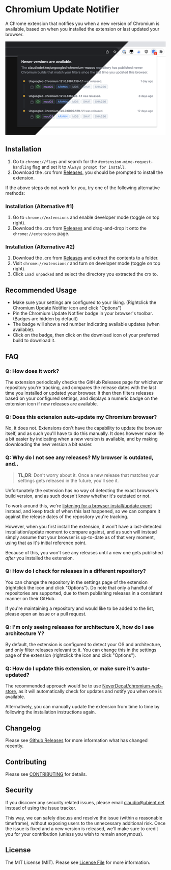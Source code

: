 # Chromium Update Notifier

A Chrome extension that notifies you when a new version of Chromium is available,
based on when you installed the extension or last updated your browser.

![Chromium Update Notifier](.github/hero.png)

## Installation

1. Go to `chrome://flags` and search for the `#extension-mime-request-handling` flag and set it to `Always prompt for install`.
2. Download the .crx from [Releases](https://github.com/claudiodekker/chromium-update-notifier/releases), you should be prompted to install the extension. 

If the above steps do not work for you, try one of the following alternative methods:

### Installation (Alternative #1)
1. Go to `chrome://extensions` and enable developer mode (toggle on top right).
2. Download the .crx from [Releases](https://github.com/claudiodekker/chromium-update-notifier/releases) and drag-and-drop it onto the `chrome://extensions` page.

### Installation (Alternative #2)
1. Download the .crx from [Releases](https://github.com/claudiodekker/chromium-update-notifier/releases) and extract the contents to a folder.
2. Visit `chrome://extensions/` and turn on developer mode (toggle on top right).
3. Click `Load unpacked` and select the directory you extracted the crx to.

## Recommended Usage

- Make sure your settings are configured to your liking. (Rightclick the Chromium Update Notifier icon and click "Options")
- Pin the Chromium Update Notifier badge in your browser's toolbar. (Badges are hidden by default)
- The badge will show a red number indicating available updates (when available).
- Click on the badge, then click on the download icon of your preferred build to download it.

## FAQ

### Q: How does it work?

The extension periodically checks the GitHub Releases page for whichever repository you're tracking, and compares the release dates with the last time you installed or updated your browser.
It then then filters releases based on your configured settings, and displays a numeric badge on the extension icon if new releases are available.

### Q: Does this extension auto-update my Chromium browser?

No, it does not. Extensions don't have the capability to update the browser itself, and as such you'll have to do this manually.
It does however make life a bit easier by indicating when a new version is available, and by making downloading the new version a bit easier.

### Q: Why do I not see any releases? My browser is outdated, and..

> **TL;DR**: Don't worry about it. Once a new release that matches your settings gets released in the future, you'll see it.

Unfortunately the extension has no way of detecting the exact browser's build version, and as such doesn't know whether it's outdated or not.

To work around this, we're [listening for a browser install/update event](https://developer.chrome.com/docs/extensions/reference/api/runtime#event-onInstalled) instead,
and keep track of when this last happened, so we can compare it against the release dates of the repository you're tracking.

However, when you first install the extension, it won't have a last-detected installation/update moment to compare against,
and as such will instead simply assume that your browser is up-to-date as of that very moment, using that as it's initial reference point. 

Because of this, you won't see any releases until a new one gets published _after_ you installed the extension.

### Q: How do I check for releases in a different repository?

You can change the repository in the settings page of the extension (rightclick the icon and click "Options").
Do note that only a handful of repositories are supported, due to them publishing releases in a consistent manner on their GitHub.

If you're maintaining a repository and would like to be added to the list, please open an issue or a pull request.

### Q: I'm only seeing releases for architecture X, how do I see architecture Y?

By default, the extension is configured to detect your OS and architecture, and only filter releases relevant to it.
You can change this in the settings page of the extension (rightclick the icon and click "Options").

### Q: How do I update this extension, or make sure it's auto-updated?

The recommended approach would be to use [NeverDecaf/chromium-web-store](https://github.com/NeverDecaf/chromium-web-store), as it will automatically check for updates and notify you when one is available.

Alternatively, you can manually update the extension from time to time by following the installation instructions again.

## Changelog

Please see [Github Releases](https://github.com/claudiodekker/chromium-update-notifier/releases) for more information what has changed recently.

## Contributing

Please see [CONTRIBUTING](CONTRIBUTING.md) for details.

## Security

If you discover any security related issues, please email claudio@ubient.net instead of using the issue tracker.

This way, we can safely discuss and resolve the issue (within a reasonable timeframe), without exposing users to the unnecessary additional risk.
Once the issue is fixed and a new version is released, we'll make sure to credit you for your contribution (unless you wish to remain anonymous).

## License

The MIT License (MIT). Please see [License File](LICENSE.md) for more information.
